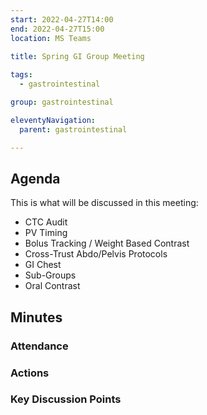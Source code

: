 ```yaml
---
start: 2022-04-27T14:00
end: 2022-04-27T15:00
location: MS Teams
 
title: Spring GI Group Meeting

tags:
  - gastrointestinal

group: gastrointestinal

eleventyNavigation:
  parent: gastrointestinal

---
```


## Agenda

This is what will be discussed in this meeting:
* CTC Audit
* PV Timing
* Bolus Tracking / Weight Based Contrast
* Cross-Trust Abdo/Pelvis Protocols
* GI Chest
* Sub-Groups 
* Oral Contrast

## Minutes

### Attendance
    
### Actions

### Key Discussion Points

